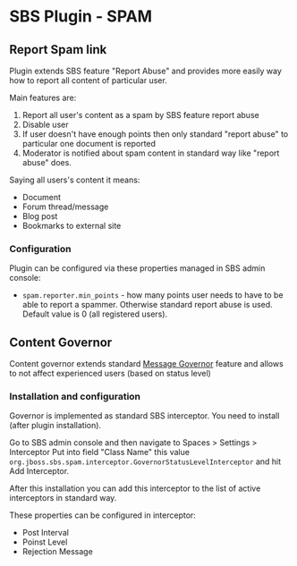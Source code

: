 SBS Plugin - SPAM
=================

Report Spam link
----------------
Plugin extends SBS feature "Report Abuse" and provides more easily way how to report all content of particular user.

Main features are:

1. Report all user's content as a spam by SBS feature report abuse
2. Disable user
3. If user doesn't have enough points then only standard "report abuse" to particular one document is reported
4. Moderator is notified about spam content in standard way like "report abuse" does.

Saying all users's content it means:

* Document
* Forum thread/message
* Blog post
* Bookmarks to external site


### Configuration ###
Plugin can be configured via these properties managed in SBS admin console:

* `spam.reporter.min_points` - how many points user needs to have to be able to report a spammer.
Otherwise standard report abuse is used. Default value is 0 (all registered users).


Content Governor
----------------
Content governor extends standard [Message Governor](http://docs.jivesoftware.com/jive_sbs/4.5/index.jsp?topic=/com.jivesoftware.help.sbs.online_4.5/admin/ConfiguringInterceptors.html)
feature and allows to not affect experienced users (based on status level)

### Installation and configuration ###
Governor is implemented as standard SBS interceptor. You need to install (after plugin installation).

Go to SBS admin console and then navigate to Spaces > Settings > Interceptor
Put into field "Class Name" this value `org.jboss.sbs.spam.interceptor.GovernorStatusLevelInterceptor` and hit Add Interceptor.

After this installation you can add this interceptor to the list of active interceptors in standard way.

These properties can be configured in interceptor:
* Post Interval
* Poinst Level
* Rejection Message
